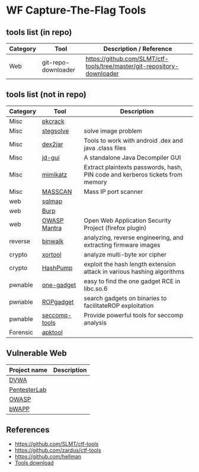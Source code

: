 # WF Capture-The-Flag Tools

## tools list (in repo)
| Category | Tool | Description / Reference |
|----------|------|-------------|
| Web | git-repo-downloader | https://github.com/SLMT/ctf-tools/tree/master/git-repository-downloader |

## tools list (not in repo)
| Category | Tool | Description |
|----------|------|-------------|
| Misc | [pkcrack]() |  |
| Misc | [stegsolve]() | solve image problem |
| Misc | [dex2jar](https://github.com/pxb1988/dex2jar) | Tools to work with android .dex and java .class files |
| Misc | [jd-gui](https://github.com/java-decompiler/jd-gui) | A standalone Java Decompiler GUI |
| Misc | [mimikatz](https://github.com/gentilkiwi/mimikatz) | Extract plaintexts passwords, hash, PIN code and kerberos tickets from memory |
| Misc | [MASSCAN](https://github.com/robertdavidgraham/masscan) | Mass IP port scanner |
| web | [sqlmap](https://github.com/sqlmapproject/sqlmap) |  |
| web | [Burp]() |  |
| web | [OWASP Mantra](https://www.owasp.org/index.php/Main_Page) | Open Web Application Security Project (firefox plugin) |
| reverse | [binwalk](https://github.com/ReFirmLabs/binwalk) | analyzing, reverse engineering, and extracting firmware images |
| crypto | [xortool](https://github.com/hellman/xortool) | analyze multi-byte xor cipher |
| crypto | [HashPump](https://github.com/bwall/HashPump) | exploit the hash length extension attack in various hashing algorithms |
| pwnable | [one-gadget](https://github.com/david942j/one_gadget) | easy to find the one gadget RCE in libc.so.6 |
| pwnable | [ROPgadget](https://github.com/JonathanSalwan/ROPgadget) | search gadgets on binaries to facilitateROP exploitation |
| pwnable | [seccomp-tools](https://github.com/david942j/seccomp-tools.git) | Provide powerful tools for seccomp analysis |
| Forensic | [apktool](https://ibotpeaches.github.io/Apktool) |  |

## Vulnerable Web
| Project name | Description |
|--------------|-------------|
| [DVWA](https://github.com/ethicalhack3r/DVWA) ||
| [PentesterLab](https://pentesterlab.com/) ||
| [OWASP](https://www.owasp.org/index.php/OWASP_Testing_Guide_v4_Table_of_Contents) ||
| [bWAPP](http://www.itsecgames.com/) ||

## References
* https://github.com/SLMT/ctf-tools
* https://github.com/zardus/ctf-tools
* https://github.com/hellman
* [Tools download](https://down.52pojie.cn/Tools/)

